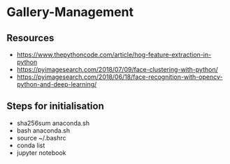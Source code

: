 # Gallery-Management

## Resources
- https://www.thepythoncode.com/article/hog-feature-extraction-in-python
- https://pyimagesearch.com/2018/07/09/face-clustering-with-python/
- https://pyimagesearch.com/2018/06/18/face-recognition-with-opencv-python-and-deep-learning/


## Steps for initialisation
- sha256sum anaconda.sh
- bash anaconda.sh
- source ~/.bashrc
- conda list
- jupyter notebook
